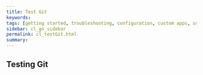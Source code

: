 ```yaml
---
title: Test Git
keywords:
tags: [getting started, troubleshooting, configuration, custom apps, users, plans, sites, apis, plugins]
sidebar: cl_gs_sidebar
permalink: cl_testGit.html
summary:
---
```

## Testing Git